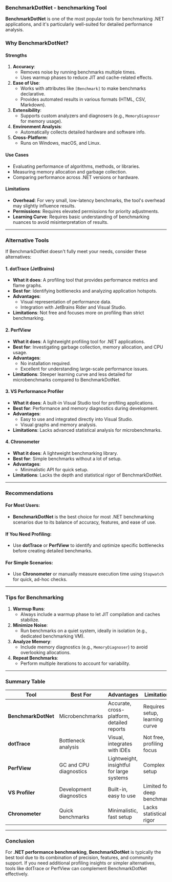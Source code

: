 ### BenchmarkDotNet -  benchmarking Tool

**BenchmarkDotNet** is one of the most popular tools for benchmarking .NET applications, and it's particularly well-suited for detailed performance analysis. 

### **Why BenchmarkDotNet?**

#### **Strengths**
1. **Accuracy**: 
   - Removes noise by running benchmarks multiple times.
   - Uses warmup phases to reduce JIT and cache-related effects.
2. **Ease of Use**:
   - Works with attributes like `[Benchmark]` to make benchmarks declarative.
   - Provides automated results in various formats (HTML, CSV, Markdown).
3. **Extensibility**:
   - Supports custom analyzers and diagnosers (e.g., `MemoryDiagnoser` for memory usage).
4. **Environment Analysis**:
   - Automatically collects detailed hardware and software info.
5. **Cross-Platform**:
   - Runs on Windows, macOS, and Linux.

#### **Use Cases**
- Evaluating performance of algorithms, methods, or libraries.
- Measuring memory allocation and garbage collection.
- Comparing performance across .NET versions or hardware.

#### **Limitations**
- **Overhead**: For very small, low-latency benchmarks, the tool's overhead may slightly influence results.
- **Permissions**: Requires elevated permissions for priority adjustments.
- **Learning Curve**: Requires basic understanding of benchmarking nuances to avoid misinterpretation of results.

---

### **Alternative Tools**

If BenchmarkDotNet doesn't fully meet your needs, consider these alternatives:

#### 1. **dotTrace** (JetBrains)
   - **What it does**: A profiling tool that provides performance metrics and flame graphs.
   - **Best for**: Identifying bottlenecks and analyzing application hotspots.
   - **Advantages**:
     - Visual representation of performance data.
     - Integration with JetBrains Rider and Visual Studio.
   - **Limitations**: Not free and focuses more on profiling than strict benchmarking.

#### 2. **PerfView**
   - **What it does**: A lightweight profiling tool for .NET applications.
   - **Best for**: Investigating garbage collection, memory allocation, and CPU usage.
   - **Advantages**:
     - No installation required.
     - Excellent for understanding large-scale performance issues.
   - **Limitations**: Steeper learning curve and less detailed for microbenchmarks compared to BenchmarkDotNet.

#### 3. **VS Performance Profiler**
   - **What it does**: A built-in Visual Studio tool for profiling applications.
   - **Best for**: Performance and memory diagnostics during development.
   - **Advantages**:
     - Easy to use and integrated directly into Visual Studio.
     - Visual graphs and memory analysis.
   - **Limitations**: Lacks advanced statistical analysis for microbenchmarks.

#### 4. **Chronometer**
   - **What it does**: A lightweight benchmarking library.
   - **Best for**: Simple benchmarks without a lot of setup.
   - **Advantages**:
     - Minimalistic API for quick setup.
   - **Limitations**: Lacks the depth and statistical rigor of BenchmarkDotNet.

---

### **Recommendations**

#### **For Most Users**:
- **BenchmarkDotNet** is the best choice for most .NET benchmarking scenarios due to its balance of accuracy, features, and ease of use.

#### **If You Need Profiling**:
- Use **dotTrace** or **PerfView** to identify and optimize specific bottlenecks before creating detailed benchmarks.

#### **For Simple Scenarios**:
- Use **Chronometer** or manually measure execution time using `Stopwatch` for quick, ad-hoc checks.

---

### **Tips for Benchmarking**

1. **Warmup Runs**:
   - Always include a warmup phase to let JIT compilation and caches stabilize.
2. **Minimize Noise**:
   - Run benchmarks on a quiet system, ideally in isolation (e.g., dedicated benchmarking VM).
3. **Analyze Memory**:
   - Include memory diagnostics (e.g., `MemoryDiagnoser`) to avoid overlooking allocations.
4. **Repeat Benchmarks**:
   - Perform multiple iterations to account for variability.

---

### Summary Table

| Tool            | Best For                        | Advantages                                  | Limitations                           |
|------------------|---------------------------------|--------------------------------------------|---------------------------------------|
| **BenchmarkDotNet** | Microbenchmarks                | Accurate, cross-platform, detailed reports | Requires setup, learning curve       |
| **dotTrace**      | Bottleneck analysis             | Visual, integrates with IDEs               | Not free, profiling focus            |
| **PerfView**      | GC and CPU diagnostics          | Lightweight, insightful for large systems  | Complex setup                        |
| **VS Profiler**   | Development diagnostics         | Built-in, easy to use                      | Limited for deep benchmarks          |
| **Chronometer**   | Quick benchmarks                | Minimalistic, fast setup                   | Lacks statistical rigor              |

---

### **Conclusion**
For **.NET performance benchmarking**, **BenchmarkDotNet** is typically the best tool due to its combination of precision, features, and community support. If you need additional profiling insights or simpler alternatives, tools like dotTrace or PerfView can complement BenchmarkDotNet effectively.
